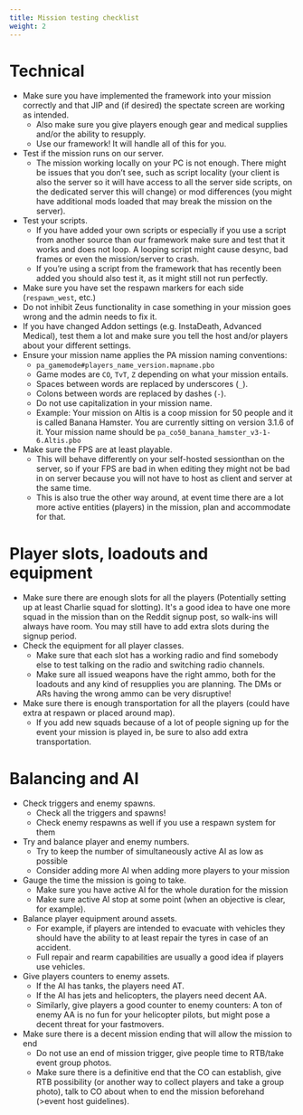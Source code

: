```yaml
---
title: Mission testing checklist
weight: 2
---
```


# Technical

- Make sure you have implemented the framework into your mission correctly and
  that JIP and (if desired) the spectate screen are working as intended.
  - Also make sure you give players enough gear and medical supplies and/or the
    ability to resupply.
  - Use our framework\! It will handle all of this for you.
- Test if the mission runs on our server.
  - The mission working locally on your PC is not enough. There might be issues
    that you don’t see, such as script locality (your client is also the server
    so it will have access to all the server side scripts, on the dedicated
    server this will change) or mod differences (you might have additional mods
    loaded that may break the mission on the server).
- Test your scripts.
  - If you have added your own scripts or especially if you use a script from
    another source than our framework make sure and test that it works and does
    not loop. A looping script might cause desync, bad frames or even the
    mission/server to crash.
  - If you’re using a script from the framework that has recently been added
    you should also test it, as it might still not run perfectly.
- Make sure you have set the respawn markers for each side (`respawn_west`,
  etc.)
- Do not inhibit Zeus functionality in case something in your mission goes
  wrong and the admin needs to fix it.
- If you have changed Addon settings (e.g. InstaDeath, Advanced Medical),
  test them a lot and make sure you tell the host and/or players about your
  different settings.
- Ensure your mission name applies the PA mission naming conventions:
  - `pa_gamemode#players_name_version.mapname.pbo`
  - Game modes are `CO`, `TvT`, `Z` depending on what your mission entails.
  - Spaces between words are replaced by underscores (`_`).
  - Colons between words are replaced by dashes (`-`).
  - Do not use capitalization in your mission name.
  - Example: Your mission on Altis is a coop mission for 50 people and it is
    called Banana Hamster. You are currently sitting on version 3.1.6 of it.
    Your mission name should be `pa_co50_banana_hamster_v3-1-6.Altis.pbo`
- Make sure the FPS are at least playable.
  - This will behave differently on your self-hosted sessionthan on the server,
    so if your FPS are bad in when editing they might not be bad in on server
    because you will not have to host as client and server at the same time.
  - This is also true the other way around, at event time there are a lot more
    active entities (players) in the mission, plan and accommodate for that.

# Player slots, loadouts and equipment

- Make sure there are enough slots for all the players (Potentially setting up
  at least Charlie squad for slotting). It's a good idea to have one more squad
  in the mission than on the Reddit signup post, so walk-ins will always have
  room. You may still have to add extra slots during the signup period.
- Check the equipment for all player classes.
  - Make sure that each slot has a working radio and find somebody else to test
    talking on the radio and switching radio channels.
  - Make sure all issued weapons have the right ammo, both for the loadouts and
    any kind of resupplies you are planning. The DMs or ARs having the wrong
    ammo can be very disruptive!
- Make sure there is enough transportation for all the players (could have
  extra at respawn or placed around map).
  - If you add new squads because of a lot of people signing up for the event
    your mission is played in, be sure to also add extra transportation.

# Balancing and AI

- Check triggers and enemy spawns.
  - Check all the triggers and spawns!
  - Check enemy respawns as well if you use a respawn system for them
- Try and balance player and enemy numbers.
  - Try to keep the number of simultaneously active AI as low as possible
  - Consider adding more AI when adding more players to your mission
- Gauge the time the mission is going to take.
  - Make sure you have active AI for the whole duration for the mission
  - Make sure active AI stop at some point (when an objective is clear, for
    example).
- Balance player equipment around assets.
  - For example, if players are intended to evacuate with vehicles they should
    have the ability to at least repair the tyres in case of an accident.
  - Full repair and rearm capabilities are usually a good idea if players use
    vehicles.
- Give players counters to enemy assets.
  - If the AI has tanks, the players need AT.
  - If the AI has jets and helicopters, the players need decent AA.
  - Similarly, give players a good counter to enemy counters: A ton of enemy AA
    is no fun for your helicopter pilots, but might pose a decent threat for
    your fastmovers.
- Make sure there is a decent mission ending that will allow the mission to end
  - Do not use an end of mission trigger, give people time to RTB/take event
    group photos.
  - Make sure there is a definitive end that the CO can establish, give RTB
    possibility (or another way to collect players and take a group photo),
    talk to CO about when to end the mission beforehand (\>event host
    guidelines).
